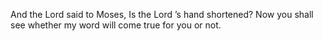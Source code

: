 And the Lord said to Moses, Is the Lord ’s hand shortened? Now you shall see whether my word will come true for you or not.
